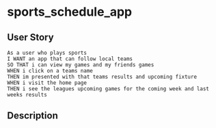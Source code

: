 # sports_schedule_app

## User Story

```
As a user who plays sports
I WANT an app that can follow local teams 
SO THAT i can view my games and my friends games
WHEN i click on a teams name
THEN im presented with that teams results and upcoming fixture
WHEN i visit the home page
THEN i see the leagues upcoming games for the coming week and last weeks results
```

## Description
